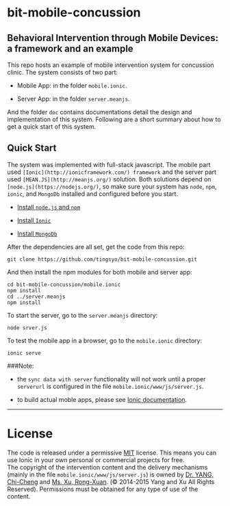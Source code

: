 # bit-mobile-concussion
## Behavioral Intervention through Mobile Devices: a framework and an example

This repo hosts an example of mobile intervention system for concussion clinic.  The system consists of two part:

- Mobile App: in the folder `mobile.ionic`.

- Server App: in the folder `server.meanjs`.

And the folder `doc` contains documentations detail the design and implementation of this system. Following are a short summary about how to get a quick start of this system.

## Quick Start
The system was implemented with full-stack javascript.  The mobile part used `[Ionic](http://ionicframework.com/) framework` and the server part used `[MEAN.JS](http://meanjs.org/)` solution.  Both solutions depend on `[node.js](https://nodejs.org/)`, so make sure your system has `node`, `npm`, `ionic`, and `MongoDb` installed and configured before you start.

- [Install `node.js` and `npm`](https://nodejs.org/download/)

- [Install `Ionic`](http://ionicframework.com/getting-started/)

- [Install `MongoDb`](https://www.mongodb.org/downloads)

After the dependencies are all set, get the code from this repo:
```shell
git clone https://github.com/tingsyo/bit-mobile-concussion.git
```

And then install the npm modules for both mobile and server app:
```shell
cd bit-mobile-concussion/mobile.ionic
npm install
cd ../server.meanjs
npm install
```

To start the server, go to the `server.meanjs` directory:
```shell
node srver.js
```

To test the mobile app in a browser, go to the `mobile.ionic` directory:
```shell
ionic serve
```

###Note:
- the `sync data with server` functionality will not work until a proper `serverurl` is configured in the file `mobile.ionic/www/js/server.js`.

- to build actual moble apps, please see [Ionic documentation](http://ionicframework.com/getting-started/).

---
# License
The code is released under a permissive [MIT](http://opensource.org/licenses/MIT) license. This means you can use Ionic in your own personal or commercial projects for free.  
The copyright of the intervention content and the delivery mechanisms (mainly in the file `mobile.ionic/www/js/server.js`) is owned by [Dr. YANG, Chi-Cheng](http://163.25.111.53/YCC/YCC_index.htm) and [Ms. Xu, Rong-Xuan](#). (© 2014-2015 Yang and Xu All Rights Reserved). Permissions must be obtained for any type of use of the content.
